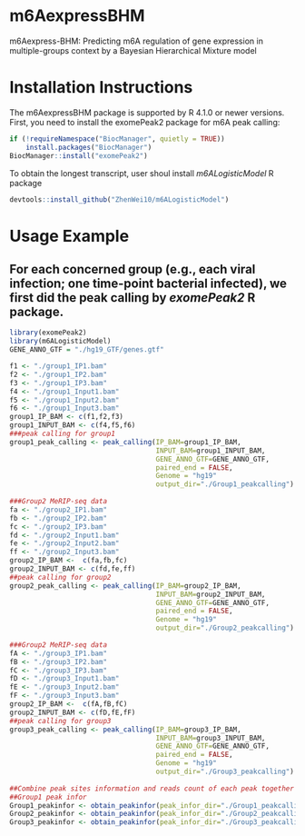 # m6AexpressBHM
m6Aexpress-BHM: Predicting m6A regulation of gene expression in multiple-groups context by a Bayesian Hierarchical Mixture model
# Installation Instructions
The m6AexpressBHM package is supported by R 4.1.0 or newer versions. First, you need to install the exomePeak2 package for m6A peak calling:
```r
if (!requireNamespace("BiocManager", quietly = TRUE))
    install.packages("BiocManager")
BiocManager::install("exomePeak2")
```
To obtain the longest transcript, user shoul install *m6ALogisticModel* R package
```r
devtools::install_github("ZhenWei10/m6ALogisticModel")
```
# Usage Example
## For each concerned group (e.g., each viral infection; one time-point bacterial infected), we first did the peak calling by *exomePeak2* R package.
```r
library(exomePeak2)
library(m6ALogisticModel)
GENE_ANNO_GTF = "./hg19_GTF/genes.gtf"

f1 <- "./group1_IP1.bam"
f2 <- "./group1_IP2.bam"
f3 <- "./group1_IP3.bam"
f4 <- "./group1_Input1.bam"
f5 <- "./group1_Input2.bam"
f6 <- "./group1_Input3.bam"
group1_IP_BAM <- c(f1,f2,f3)
group1_INPUT_BAM <- c(f4,f5,f6)
###peak calling for group1
group1_peak_calling <- peak_calling(IP_BAM=group1_IP_BAM,
                                    INPUT_BAM=group1_INPUT_BAM,
                                    GENE_ANNO_GTF=GENE_ANNO_GTF,
                                    paired_end = FALSE,
                                    Genome = "hg19"
                                    output_dir="./Group1_peakcalling")
                                                           
###Group2 MeRIP-seq data
fa <- "./group2_IP1.bam"
fb <- "./group2_IP2.bam"
fc <- "./group2_IP3.bam"
fd <- "./group2_Input1.bam"
fe <- "./group2_Input2.bam"
ff <- "./group2_Input3.bam"
group2_IP_BAM <-  c(fa,fb,fc)
group2_INPUT_BAM <- c(fd,fe,ff)
##peak calling for group2
group2_peak_calling <- peak_calling(IP_BAM=group2_IP_BAM,
                                    INPUT_BAM=group2_INPUT_BAM,
                                    GENE_ANNO_GTF=GENE_ANNO_GTF,
                                    paired_end = FALSE,
                                    Genome = "hg19"
                                    output_dir="./Group2_peakcalling")
                                
###Group2 MeRIP-seq data
fA <- "./group3_IP1.bam"
fB <- "./group3_IP2.bam"
fC <- "./group3_IP3.bam"
fD <- "./group3_Input1.bam"
fE <- "./group3_Input2.bam"
fF <- "./group3_Input3.bam"
group2_IP_BAM <-  c(fA,fB,fC)
group2_INPUT_BAM <- c(fD,fE,fF)
##peak calling for group3
group3_peak_calling <- peak_calling(IP_BAM=group3_IP_BAM,
                                    INPUT_BAM=group3_INPUT_BAM,
                                    GENE_ANNO_GTF=GENE_ANNO_GTF,
                                    paired_end = FALSE,
                                    Genome = "hg19"
                                    output_dir="./Group3_peakcalling")
                                    
##Combine peak sites information and reads count of each peak together 
##Group1 peak infor
Group1_peakinfor <- obtain_peakinfor(peak_infor_dir="./Group1_peakcalling")
Group2_peakinfor <- obtain_peakinfor(peak_infor_dir="./Group2_peakcalling")
Group3_peakinfor <- obtain_peakinfor(peak_infor_dir="./Group3_peakcalling")   

```





```
